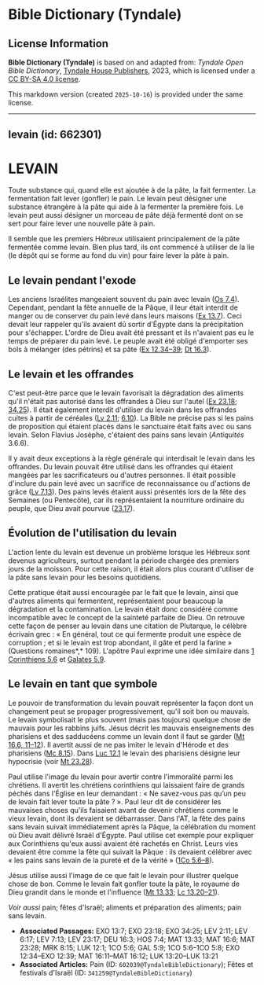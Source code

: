 # Bible Dictionary (Tyndale)

## License Information

**Bible Dictionary (Tyndale)** is based on and adapted from: _Tyndale Open Bible Dictionary_, [Tyndale House Publishers](https://tyndaleopenresources.com/), 2023, which is licensed under a [CC BY-SA 4.0 license](https://creativecommons.org/licenses/by-sa/4.0/legalcode.en).

This markdown version (created `2025-10-16`) is provided under the same license.



--------------------------------

## levain (id: 662301)

LEVAIN
======

Toute substance qui, quand elle est ajoutée à de la pâte, la fait fermenter. La fermentation fait lever (gonfler) le pain. Le levain peut désigner une substance étrangère à la pâte qui aide à la fermenter la première fois. Le levain peut aussi désigner un morceau de pâte déjà fermenté dont on se sert pour faire lever une nouvelle pâte à pain.

Il semble que les premiers Hébreux utilisaient principalement de la pâte fermentée comme levain. Bien plus tard, ils ont commencé à utiliser de la lie (le dépôt qui se forme au fond du vin) pour faire lever la pâte à pain.

Le levain pendant l'exode
-------------------------

Les anciens Israélites mangeaient souvent du pain avec levain ([Os 7\.4](https://ref.ly/Hos7:4)). Cependant, pendant la fête annuelle de la Pâque, il leur était interdit de manger ou de conserver du pain levé dans leurs maisons ([Ex 13\.7](https://ref.ly/Exod13:7)). Ceci devait leur rappeler qu'ils avaient dû sortir d'Égypte dans la précipitation pour s'échapper. L'ordre de Dieu avait été pressant et ils n'avaient pas eu le temps de préparer du pain levé. Le peuple avait été obligé d'emporter ses bols à mélanger (des pétrins) et sa pâte ([Ex 12\.34–39](https://ref.ly/Exod12:34-Exod12:39); [Dt 16\.3](https://ref.ly/Deut16:3)).

Le levain et les offrandes
--------------------------

C'est peut\-être parce que le levain favorisait la dégradation des aliments qu'il n'était pas autorisé dans les offrandes à Dieu sur l'autel ([Ex 23\.18](https://ref.ly/Exod23:18); [34\.25](https://ref.ly/Exod34:25)). Il était également interdit d'utiliser du levain dans les offrandes cuites à partir de céréales ([Lv 2\.11](https://ref.ly/Lev2:11); [6\.10](https://ref.ly/Lev6:17)). La Bible ne précise pas si les pains de proposition qui étaient placés dans le sanctuaire était faits avec ou sans levain. Selon Flavius Josèphe, c'étaient des pains sans levain (*Antiquités* 3\.6\.6\).

Il y avait deux exceptions à la règle générale qui interdisait le levain dans les offrandes. Du levain pouvait être utilisé dans les offrandes qui étaient mangées par les sacrificateurs ou d'autres personnes. Il était possible d'inclure du pain levé avec un sacrifice de reconnaissance ou d'actions de grâce ([Lv 7\.13](https://ref.ly/Lev7:13)). Des pains levés étaient aussi présentés lors de la fête des Semaines (ou Pentecôte), car ils représentaient la nourriture ordinaire du peuple, que Dieu avait pourvue ([23\.17](https://ref.ly/Lev23:17)). 

Évolution de l'utilisation du levain
------------------------------------

L'action lente du levain est devenue un problème lorsque les Hébreux sont devenus agriculteurs, surtout pendant la période chargée des premiers jours de la moisson. Pour cette raison, il était alors plus courant d'utiliser de la pâte sans levain pour les besoins quotidiens.

Cette pratique était aussi encouragée par le fait que le levain, ainsi que d'autres aliments qui fermentent, représentaient pour beaucoup la dégradation et la contamination. Le levain était donc considéré comme incompatible avec le concept de la sainteté parfaite de Dieu. On retrouve cette façon de penser au levain dans une citation de Plutarque, le célèbre écrivain grec : « En général, tout ce qui fermente produit une espèce de corruption ; et si le levain est trop abondant, il gâte et perd la farine » (Questions romaines*,* 109\). L'apôtre Paul exprime une idée similaire dans [1 Corinthiens 5\.6](https://ref.ly/1Cor5:6) et [Galates 5\.9](https://ref.ly/Gal5:9).

Le levain en tant que symbole
-----------------------------

Le pouvoir de transformation du levain pouvait représenter la façon dont un changement peut se propager progressivement, qu'il soit bon ou mauvais. Le levain symbolisait le plus souvent (mais pas toujours) quelque chose de mauvais pour les rabbins juifs. Jésus décrit les mauvais enseignements des pharisiens et des sadducéens comme un levain dont il faut se garder ([Mt 16\.6, 11–12](https://ref.ly/Matt16:6,Matt16:11-Matt16:12)). Il avertit aussi de ne pas imiter le levain d'Hérode et des pharisiens ([Mc 8\.15](https://ref.ly/Mark8:15)). Dans [Luc 12\.1](https://ref.ly/Luke12:1) le levain des pharisiens désigne leur hypocrisie (voir [Mt 23\.28](https://ref.ly/Matt23:28)).

Paul utilise l'image du levain pour avertir contre l'immoralité parmi les chrétiens. Il avertit les chrétiens corinthiens qui laissaient faire de grands péchés dans l'Église en leur demandant : « Ne savez\-vous pas qu’un peu de levain fait lever toute la pâte ? ». Paul leur dit de considérer les mauvaises choses qu'ils faisaient avant de devenir chrétiens comme le vieux levain, dont ils devaient se débarrasser. Dans l'AT, la fête des pains sans levain suivait immédiatement après la Pâque, la célébration du moment où Dieu avait délivré Israël d'Égypte. Paul utilise cet exemple pour expliquer aux Corinthiens qu'eux aussi avaient été rachetés en Christ. Leurs vies devaient être comme la fête qui suivait la Pâque : ils devaient célébrer avec « les pains sans levain de la pureté et de la vérité » ([1Co 5\.6–8](https://ref.ly/1Cor5:6-1Cor5:8)).

Jésus utilise aussi l'image de ce que fait le levain pour illustrer quelque chose de bon. Comme le levain fait gonfler toute la pâte, le royaume de Dieu grandit dans le monde et l'influence ([Mt 13\.33](https://ref.ly/Matt13:33); [Lc 13\.20–21](https://ref.ly/Luke13:20-Luke13:21)).

*Voir aussi* pain; fêtes d'Israël; aliments et préparation des aliments; pain sans levain.

* **Associated Passages:** EXO 13:7; EXO 23:18; EXO 34:25; LEV 2:11; LEV 6:17; LEV 7:13; LEV 23:17; DEU 16:3; HOS 7:4; MAT 13:33; MAT 16:6; MAT 23:28; MRK 8:15; LUK 12:1; 1CO 5:6; GAL 5:9; 1CO 5:6–1CO 5:8; EXO 12:34–EXO 12:39; MAT 16:11–MAT 16:12; LUK 13:20–LUK 13:21
* **Associated Articles:** Pain (ID: `602039@TyndaleBibleDictionary`); Fêtes et festivals d'Israël (ID: `341259@TyndaleBibleDictionary`)


